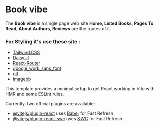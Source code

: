 # Book vibe
The **Book vibe** is a single page web site __Home, Listed Books, Pages To Read, About Authors, Reviews__ are the routes of it.
### For Styling it's use these site :

- [Tailwind.CSS](https://tailwindcss.com/)
- [DaisyUI](https://daisyui.com/)
- [React-Router](https://reactrouter.com/en/main)
- [google_work_sans_font](https://fonts.google.com/specimen/Work+Sans)
- [gif](https://pixabay.com/gifs/)
- [imagebb](https://imgbb.com/)

This template provides a minimal setup to get React working in Vite with HMR and some ESLint rules.

Currently, two official plugins are available:

- [@vitejs/plugin-react](https://github.com/vitejs/vite-plugin-react/blob/main/packages/plugin-react/README.md) uses [Babel](https://babeljs.io/) for Fast Refresh
- [@vitejs/plugin-react-swc](https://github.com/vitejs/vite-plugin-react-swc) uses [SWC](https://swc.rs/) for Fast Refresh

